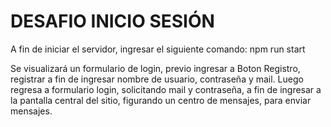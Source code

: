 # DESAFIO INICIO SESIÓN

A fin de iniciar el servidor, ingresar el siguiente comando:  npm run start

Se visualizará un formulario de login, previo ingresar a Boton Registro, registrar a fin de ingresar nombre de usuario, contraseña y mail.
Luego regresa a formulario login, solicitando mail y contraseña, a fin de ingresar 
a la pantalla central del  sitio, figurando  un centro de mensajes, para enviar mensajes. 
